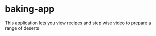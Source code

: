 # baking-app
This application lets you view recipes and step wise video to prepare a range of deserts 
